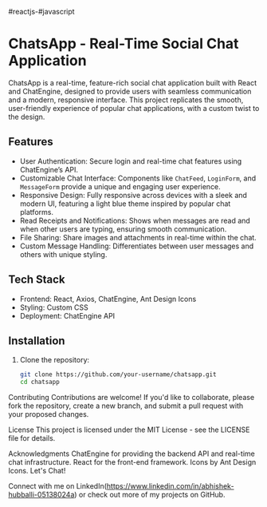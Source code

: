 #reactjs-#javascript
# ChatsApp - Real-Time Social Chat Application

ChatsApp is a real-time, feature-rich social chat application built with React and ChatEngine, designed to provide users with seamless communication and a modern, responsive interface. This project replicates the smooth, user-friendly experience of popular chat applications, with a custom twist to the design.

## Features

- User Authentication: Secure login and real-time chat features using ChatEngine’s API.
- Customizable Chat Interface: Components like `ChatFeed`, `LoginForm`, and `MessageForm` provide a unique and engaging user experience.
- Responsive Design: Fully responsive across devices with a sleek and modern UI, featuring a light blue theme inspired by popular chat platforms.
- Read Receipts and Notifications: Shows when messages are read and when other users are typing, ensuring smooth communication.
- File Sharing: Share images and attachments in real-time within the chat.
- Custom Message Handling: Differentiates between user messages and others with unique styling.

## Tech Stack

- Frontend: React, Axios, ChatEngine, Ant Design Icons
- Styling: Custom CSS
- Deployment: ChatEngine API

## Installation

1. Clone the repository:

   ```bash
   git clone https://github.com/your-username/chatsapp.git
   cd chatsapp
Contributing
Contributions are welcome! If you'd like to collaborate, please fork the repository, create a new branch, and submit a pull request with your proposed changes.

License
This project is licensed under the MIT License - see the LICENSE file for details.

Acknowledgments
ChatEngine for providing the backend API and real-time chat infrastructure.
React for the front-end framework.
Icons by Ant Design Icons.
Let's Chat!

Connect with me on LinkedIn(https://www.linkedin.com/in/abhishek-hubballi-05138024a) or check out more of my projects on GitHub.
